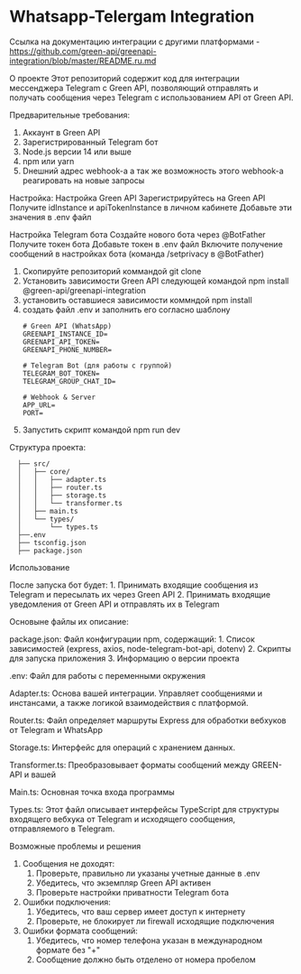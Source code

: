 # Whatsapp-Telergam Integration

Ссылка на документацию интеграции с другими платформами - https://github.com/green-api/greenapi-integration/blob/master/README.ru.md

О проекте
Этот репозиторий содержит код для интеграции мессенджера Telegram с Green API, позволяющий отправлять и получать сообщения через Telegram с использованием API от Green API.

Предварительные требования:
1. Аккаунт в Green API
2. Зарегистрированный Telegram бот 
3. Node.js версии 14 или выше
4. npm или yarn
5. Dнешний адрес webhook-а а так же возможность этого webhook-а реагировать на новые запросы 

Настройка:
Настройка Green API
	Зарегистрируйтесь на Green API
	Получите idInstance и apiTokenInstance в личном кабинете
	Добавьте эти значения в .env файл

Настройка Telegram бота
	Создайте нового бота через @BotFather
	Получите токен бота
	Добавьте токен в .env файл
	Включите получение сообщений в настройках бота (команда /setprivacy в @BotFather)

1) Скопируйте репозиторий коммандой git clone
2) Установить зависимости Green API следующей командой npm install @green-api/greenapi-integration
3) установить оставшиеся зависимости коммндой npm install
4) создать файл .env и заполнить его согласно шаблону 
      ```
      # Green API (WhatsApp)
      GREENAPI_INSTANCE_ID=
      GREENAPI_API_TOKEN=
      GREENAPI_PHONE_NUMBER=
      
      # Telegram Bot (для работы с группой)
      TELEGRAM_BOT_TOKEN=
      TELEGRAM_GROUP_CHAT_ID=
      
      # Webhook & Server
      APP_URL=
      PORT=
      ```
5) Запустить скрипт командой npm run dev

Cтруктура проекта:

      ├── src/
      │   ├── core/
      │   │   ├── adapter.ts
      │   │   ├── router.ts
      │   │   ├── storage.ts
      │   │   └── transformer.ts
      │   ├── main.ts
      │   └── types/
      │       └── types.ts
      ├──.env
      ├── tsconfig.json
      ├── package.json

Использование

После запуска бот будет:
      1. Принимать входящие сообщения из Telegram и пересылать их через Green API
      2. Принимать входящие уведомления от Green API и отправлять их в Telegram

Основыне файлы их описание:

package.json:
Файл конфигурации npm, содержащий:
      1. Список зависимостей (express, axios, node-telegram-bot-api, dotenv)
      2. Скрипты для запуска приложения
      3. Информацию о версии проекта
      
.env:
Файл для работы с переменными окружения

Adapter.ts:
Основа вашей интеграции. Управляет сообщениями и инстансами, а также логикой взаимодействия с платформой.

Router.ts:
Файл определяет маршруты Express для обработки вебхуков от Telegram и WhatsApp

Storage.ts:
Интерфейс для операций с хранением данных.

Transformer.ts:
Преобразовывает форматы сообщений между GREEN-API и вашей 

Main.ts:
Основная точка входа программы 

Types.ts:
Этот файл описывает интерфейсы TypeScript для структуры входящего вебхука от Telegram и исходящего сообщения, отправляемого в Telegram.

Возможные проблемы и решения
1. Сообщения не доходят:
      1. Проверьте, правильно ли указаны учетные данные в .env
      2. Убедитесь, что экземпляр Green API активен
      3. Проверьте настройки приватности Telegram бота
2. Ошибки подключения:
      1. Убедитесь, что ваш сервер имеет доступ к интернету
      2. Проверьте, не блокирует ли firewall исходящие подключения
3. Ошибки формата сообщений:
      1. Убедитесь, что номер телефона указан в международном формате без "+"
      2. Сообщение должно быть отделено от номера пробелом
